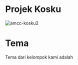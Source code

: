 # Projek Kosku
![amcc-kosku2](https://github.com/maiillll/Amcc/assets/171653379/e31864d3-f4fe-4a68-b8a2-6b9e406e1d33)
# Tema
Tema dari kelompok kami adalah 
